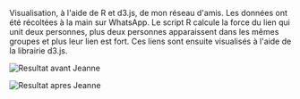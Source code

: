 Visualisation, à l'aide de R et d3.js, de mon réseau d'amis. Les données ont été récoltées à la main sur WhatsApp.
Le script R calcule la force du lien qui unit deux personnes, plus deux personnes apparaissent dans les mêmes groupes et plus leur 
lien est fort. Ces liens sont ensuite visualisés à l'aide de la librairie d3.js.

![Resultat avant Jeanne](https://raw.github.com/astephan91/whatsapp/master/Resultat%20Avant%20Jeanne.png?raw=true)

![Resultat apres Jeanne](https://raw.github.com/astephan91/whatsapp/master/Resultat%20Apres%20Jeanne.png?raw=true)
